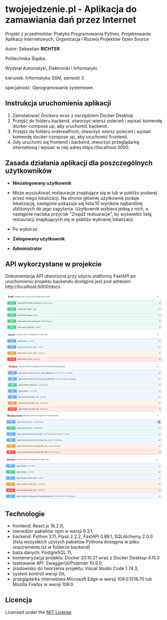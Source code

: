 # twojejedzenie.pl - Aplikacja do zamawiania dań przez Internet

Projekt z przedmiotów: Pratyka Programowania Python, Projektowanie Aplikacji Internetowych, Organizacja i Rozwój Projektów Open Source

Autor: Sebastian **RICHTER**

Politechnika Śląska.

Wydział Automatyki, Elektroniki i Informatyki.

kierunek: Informatyka SSM, semestr 2.

specjalność: Oprogramowanie systemowe.

## Instrukcja uruchomienia aplikacji

1. Zainstalować Dockera wraz z narzędziem Docker Desktop.
2. Przejść do folderu backend, otworzyć wiersz poleceń i wpisać komendę docker-compose up, aby uruchomić backend.
3. Przejść do folderu ordereatfront, otworzyć wiersz poleceń i wpisać komendę docker-compose up, aby uruchomić frontend.
4. Gdy uruchomi się frontend i backend, otworzyć przeglądarkę internetową i wpisać w niej adres https://localhost:3000.

## Zasada działania aplikacji dla poszczególnych użytkowników

- **Niezalogowany użytkownik**
- Może wyszukiwać restauracje znajdujące się w lub w pobliżu podanej przez niego lokalizacji. Na stronie głównej użytkownik
  podaje lokalizację, następnie pokazuje się lista 10 wyników najbardziej zbliżonych do jego zapytania. Użytkownik wybiera jedną z nich, a następnie
  naciska przycisk "Znajdź restuaracje", by wyświetlić listę restauracji znajdujących się w pobliżu wybranej lokalizacji.
- Po wyborze

- **Zalogowany użytkownik**

- **Administrator**

## API wykorzystane w projekcie

Dokumentacja API utworzona przy użyciu platformy FastAPI po uruchomieniu projektu backendu dostępna jest pod adresem http://localhost:5000/docs

![alt text](doc/apicz1.png)
![alt text](doc/apicz2.png)
![alt text](doc/apicz3.png)
![alt text](doc/apicz4.png)

## Technologie

- frontend: React.js 18.2.0,
- menedżer pakietów npm w wersji 9.3.1,
- backend: Python 3.11, Flask 2.2.2, FastAPI 0.89.1, SQLAlchemy 2.0.0
  (lista wszystkich użytych pakietów Pythona dostępna w pliku requirements.txt w folderze backend)
- baza danych: PostgreSQL 11,
- konteneryzacja projektu: Docker 20.10.21 wraz z Docker Desktop 4.15.0
- testowanie API: SwaggerUI/Postman 10.9.0,
- środowisko do tworzenia projektu: Visual Studio Code 1.74.3,
- system kontroli wersji Git,
- przeglądarka internetowa Microsoft Edge w wersji 109.0.1518.70 lub Mozilla Firefox w wersji 109.0.

## Licencja

Licensed under the [MIT License](LICENSE)
